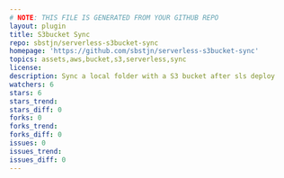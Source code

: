 ```yaml
---
# NOTE: THIS FILE IS GENERATED FROM YOUR GITHUB REPO
layout: plugin
title: S3bucket Sync
repo: sbstjn/serverless-s3bucket-sync
homepage: 'https://github.com/sbstjn/serverless-s3bucket-sync'
topics: assets,aws,bucket,s3,serverless,sync
license: 
description: Sync a local folder with a S3 bucket after sls deploy
watchers: 6
stars: 6
stars_trend: 
stars_diff: 0
forks: 0
forks_trend: 
forks_diff: 0
issues: 0
issues_trend: 
issues_diff: 0
---
```

